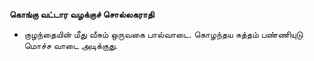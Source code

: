 **கொங்கு வட்டார வழக்குச் சொல்லகராதி**
- குழந்தையின் மீது வீசும் ஒருவகை பால்வாடை. கொழந்தய சுத்தம் பண்ணியுடு மொச்ச வாடை அடிக்குது.

